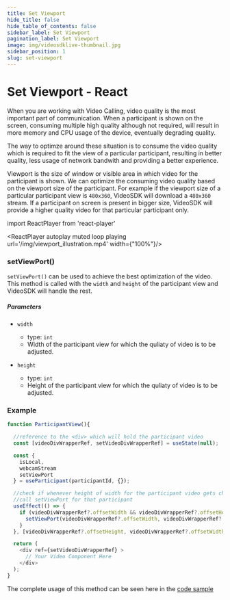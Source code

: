 ```yaml
---
title: Set Viewport
hide_title: false
hide_table_of_contents: false
sidebar_label: Set Viewport
pagination_label: Set Viewport
image: img/videosdklive-thumbnail.jpg
sidebar_position: 1
slug: set-viewport
---
```


# Set Viewport - React

When you are working with Video Calling, video quality is the most important part of communication. When a participant is shown on the screen, consuming multiple high quality although not required, will result in more memory and CPU usage of the device, eventually degrading quality.

The way to optimze around these situation is to consume the video quality which is required to fit the view of a particular participant, resulting in better quality, less usage of network bandwith and providing a better experience.

Viewport is the size of window or visible area in which video for the participant is shown. We can optimize the consuming video quality based on the viewport size of the participant. For example if the viewport size of a particular participant view is `480x360`, VideoSDK will download a `480x360` stream. If a participant on screen is present in bigger size, VideoSDK will provide a higher quality video for that particular participant only.

import ReactPlayer from 'react-player'

<div style={{textAlign: 'center'}}>

<ReactPlayer autoplay muted loop playing url='/img/viewport_illustration.mp4' width={"100%"}/>

</div>

### setViewPort()

`setViewPort()` can be used to achieve the best optimization of the video. This method is called with the `width` and `height` of the participant view and VideoSDK will handle the rest.

##### Parameters

- `width`

  - type: `int`
  - Width of the participant view for which the quliaty of video is to be adjusted.

- `height`
  - type: `int`
  - Height of the participant view for which the quliaty of video is to be adjusted.

### Example

```js
function ParticipantView(){

  //reference to the <div> which will hold the participant video
  const [videoDivWrapperRef, setVideoDivWrapperRef] = useState(null);

  const {
    isLocal,
    webcamStream
    setViewPort
  } = useParticipant(participantId, {});

  //check if whenever height of width for the participant video gets changed
  //call setViewPort for that participant
  useEffect(() => {
    if (videoDivWrapperRef?.offsetWidth && videoDivWrapperRef?.offsetHeight && !isLocal && webcamStream){
      setViewPort(videoDivWrapperRef?.offsetWidth, videoDivWrapperRef?.offsetHeight);
    }
  }, [videoDivWrapperRef?.offsetHeight, videoDivWrapperRef?.offsetWidth, webcamStream])

  return (
    <div ref={setVideoDivWrapperRef} >
      // Your Video Component Here
    </div>
  );
}
```

The complete usage of this method can be seen here in the [code sample](https://github.com/videosdk-live/videosdk-rtc-react-sdk-example/blob/main/src/App.js#L226)

